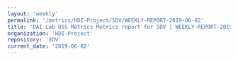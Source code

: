 ```yaml
---
layout: 'weekly'
permalink: '/metrics/HDI-Project/SDV/WEEKLY-REPORT-2019-06-02'
title: 'DAI Lab OSS Metrics Metrics report for SDV | WEEKLY-REPORT-2019-06-02'
organization: 'HDI-Project'
repository: 'SDV'
current_date: '2019-06-02'
---
```

